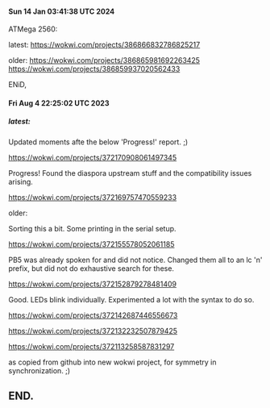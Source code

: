 #### Sun 14 Jan 03:41:38 UTC 2024

  ATMega 2560:

  latest:
  https://wokwi.com/projects/386866832786825217

  older:
  https://wokwi.com/projects/386865981692263425
  https://wokwi.com/projects/386859937020562433

ENiD,


#### Fri Aug  4 22:25:02 UTC 2023

##### latest:

Updated moments afte the below 'Progress!' report. ;)

  https://wokwi.com/projects/372170908061497345


Progress!  Found the diaspora upstream stuff and the
compatibility issues arising.

  https://wokwi.com/projects/372169757470559233


older:

Sorting this a bit.  Some printing in the serial setup.

  https://wokwi.com/projects/372155578052061185


PB5 was already spoken for and did not notice.
Changed them all to an lc 'n' prefix, but did not
do exhaustive search for these.

  https://wokwi.com/projects/372152879278481409



Good.  LEDs blink individually.  Experimented a lot
with the syntax to do so.

  https://wokwi.com/projects/372142687446556673

  https://wokwi.com/projects/372132232507879425

  https://wokwi.com/projects/372113258587831297

  as copied from github into new wokwi project, for symmetry
  in synchronization. ;)

## END.
